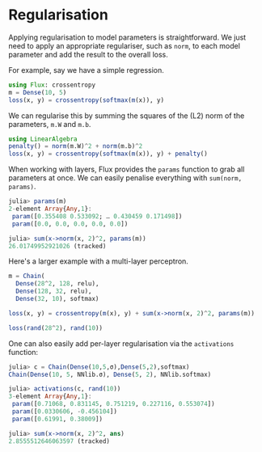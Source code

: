 # Regularisation

Applying regularisation to model parameters is straightforward. We just need to
apply an appropriate regulariser, such as `norm`, to each model parameter and
add the result to the overall loss.

For example, say we have a simple regression.

```julia
using Flux: crossentropy
m = Dense(10, 5)
loss(x, y) = crossentropy(softmax(m(x)), y)
```

We can regularise this by summing the squares of the (L2) norm of the parameters, `m.W` and `m.b`.

```julia
using LinearAlgebra
penalty() = norm(m.W)^2 + norm(m.b)^2
loss(x, y) = crossentropy(softmax(m(x)), y) + penalty()
```

When working with layers, Flux provides the `params` function to grab all
parameters at once. We can easily penalise everything with `sum(norm, params)`.

```julia
julia> params(m)
2-element Array{Any,1}:
 param([0.355408 0.533092; … 0.430459 0.171498])
 param([0.0, 0.0, 0.0, 0.0, 0.0])

julia> sum(x->norm(x, 2)^2, params(m))
26.01749952921026 (tracked)
```

Here's a larger example with a multi-layer perceptron.

```julia
m = Chain(
  Dense(28^2, 128, relu),
  Dense(128, 32, relu),
  Dense(32, 10), softmax)

loss(x, y) = crossentropy(m(x), y) + sum(x->norm(x, 2)^2, params(m))

loss(rand(28^2), rand(10))
```

One can also easily add per-layer regularisation via the `activations` function:

```julia
julia> c = Chain(Dense(10,5,σ),Dense(5,2),softmax)
Chain(Dense(10, 5, NNlib.σ), Dense(5, 2), NNlib.softmax)

julia> activations(c, rand(10))
3-element Array{Any,1}:
 param([0.71068, 0.831145, 0.751219, 0.227116, 0.553074])
 param([0.0330606, -0.456104])
 param([0.61991, 0.38009])

julia> sum(x->norm(x, 2)^2, ans)
2.8555512646063597 (tracked)
```
